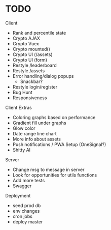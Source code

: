 # TODO

Client

- Rank and percentile state
- Crypto AJAX
- Crypto Vuex
- Crypto mounted()
- Crypto UI (/assets)
- Crypto UI (form)
- Restyle /leaderboard
- Restyle /assets
- Error handling/dialog popups
  - Snackbar?
- Restyle login/register
- Bug Hunt
- Responsiveness

Client Extras

- Coloring graphs based on performance
- Gradient fill under graphs
- Glow color
- Date range line chart
- More info about assets
- Push notifications / PWA Setup (OneSignal?)
- Shitty AI

Server

- Change msg to message in server
- Look for opportunities for utils functions
- Add more tests
- Swagger

Deployment

- seed prod db
- env changes
- cron jobs
- deploy master
